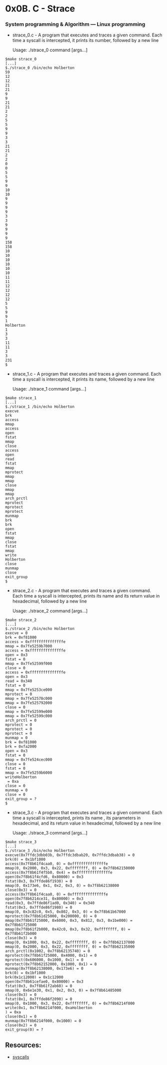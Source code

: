 # 0x0B. C - Strace
### System programming & Algorithm ― Linux programming

* strace_0.c -  A program that executes and traces a given command. Each time a syscall is intercepted, it prints its number, followed by a new line

  Usage: ./strace_0 command [args...]

```
$make strace_0
[...]
$./strace_0 /bin/echo Holberton
59
12
12
21
21
9
9
21
21
2
2
5
5
9
9
3
3
21
21
2
2
0
0
5
5
9
9
10
10
9
9
9
9
3
3
9
9
9
9
158
158
10
10
10
10
10
10
11
11
12
12
12
12
5
5
9
9
1
Holberton
1
3
3
11
11
3
3
231
$
```

* strace_1.c -  A program that executes and traces a given command. Each time a syscall is intercepted, it prints its name, followed by a new line

  Usage: ./strace_1 command [args...]

```
$make strace_1
[...]
$./strace_1 /bin/echo Holberton
execve
brk
access
mmap
access
open
fstat
mmap
close
access
open
read
fstat
mmap
mprotect
mmap
mmap
close
mmap
mmap
arch_prctl
mprotect
mprotect
mprotect
munmap
brk
brk
open
fstat
mmap
close
fstat
mmap
write
Holberton
close
munmap
close
exit_group
$
```

* strace_2.c -  A program that executes and traces a given command. Each time a syscall is intercepted, prints its name and its return value in hexadecimal, followed by a new line

  Usage: ./strace_2 command [args...]

```
$make strace_2
[...]
$./strace_2 /bin/echo Holberton
execve = 0
brk = 0xf81000
access = 0xfffffffffffffffe
mmap = 0x7fe5259b7000
access = 0xfffffffffffffffe
open = 0x3
fstat = 0
mmap = 0x7fe52599f000
close = 0
access = 0xfffffffffffffffe
open = 0x3
read = 0x340
fstat = 0
mmap = 0x7fe5253ce000
mprotect = 0
mmap = 0x7fe52578c000
mmap = 0x7fe525792000
close = 0
mmap = 0x7fe52599e000
mmap = 0x7fe52599c000
arch_prctl = 0
mprotect = 0
mprotect = 0
mprotect = 0
munmap = 0
brk = 0xf81000
brk = 0xfa2000
open = 0x3
fstat = 0
mmap = 0x7fe524cec000
close = 0
fstat = 0
mmap = 0x7fe5259b6000
writeHolberton
 = 0xa
close = 0
munmap = 0
close = 0
exit_group = ?
$
```


* strace_3.c -  A program that executes and traces a given command. Each time a syscall is intercepted, prints its name , its parameters in hexadecimal, and its return value in hexadecimal, followed by a new line

  Usage: ./strace_3 command [args...]

```
$make strace_3
[...]
$./strace_3 /bin/echo Holberton
execve(0x7ffdc3dbb03b, 0x7ffdc3dbab20, 0x7ffdc3dbab38) = 0
brk(0) = 0x1bf1000
access(0x7f8b61f4caa0, 0) = 0xfffffffffffffffe
mmap(0, 0x2000, 0x3, 0x22, 0xffffffff, 0) = 0x7f8b62150000
access(0x7f8b61f4f5b0, 0x4) = 0xfffffffffffffffe
open(0x7f8b61f4cfd6, 0x80000) = 0x3
fstat(0x3, 0x7ffde86f1930) = 0
mmap(0, 0x173e6, 0x1, 0x2, 0x3, 0) = 0x7f8b62138000
close(0x3) = 0
access(0x7f8b61f4caa0, 0) = 0xfffffffffffffffe
open(0x7f8b6214ce31, 0x80000) = 0x3
read(0x3, 0x7ffde86f1ad0, 0x340) = 0x340
fstat(0x3, 0x7ffde86f1980) = 0
mmap(0, 0x3c82c0, 0x5, 0x802, 0x3, 0) = 0x7f8b61b67000
mprotect(0x7f8b61d25000, 0x200000, 0) = 0
mmap(0x7f8b61f25000, 0x6000, 0x3, 0x812, 0x3, 0x1be000) = 0x7f8b61f25000
mmap(0x7f8b61f2b000, 0x42c0, 0x3, 0x32, 0xffffffff, 0) = 0x7f8b61f2b000
close(0x3) = 0
mmap(0, 0x1000, 0x3, 0x22, 0xffffffff, 0) = 0x7f8b62137000
mmap(0, 0x2000, 0x3, 0x22, 0xffffffff, 0) = 0x7f8b62135000
arch_prctl(0x1002, 0x7f8b62135740) = 0
mprotect(0x7f8b61f25000, 0x4000, 0x1) = 0
mprotect(0x606000, 0x1000, 0x1) = 0
mprotect(0x7f8b62152000, 0x1000, 0x1) = 0
munmap(0x7f8b62138000, 0x173e6) = 0
brk(0) = 0x1bf1000
brk(0x1c12000) = 0x1c12000
open(0x7f8b61cefae0, 0x80000) = 0x3
fstat(0x3, 0x7f8b61f2ab60) = 0
mmap(0, 0x6e1e30, 0x1, 0x2, 0x3, 0) = 0x7f8b61485000
close(0x3) = 0
fstat(0x1, 0x7ffde86f2090) = 0
mmap(0, 0x1000, 0x3, 0x22, 0xffffffff, 0) = 0x7f8b6214f000
write(0x1, 0x7f8b6214f000, 0xaHolberton
) = 0xa
close(0x1) = 0
munmap(0x7f8b6214f000, 0x1000) = 0
close(0x2) = 0
exit_group(0) = ?
```
## Resources:

* [syscalls](https://filippo.io/linux-syscall-table/)
